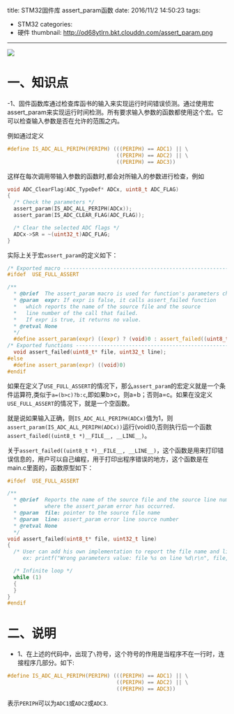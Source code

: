 title: STM32固件库 assert_param函数
date: 2016/11/2 14:50:23
tags:
- STM32
categories:
- 硬件
thumbnail: http://od68ytlrn.bkt.clouddn.com/assert_param.png
---


![](http://od68ytlrn.bkt.clouddn.com/assert_param.png)

# 一、知识点
-1、固件函数库通过检查库函书的输入来实现运行时间错误侦测。通过使用宏assert_param来实现运行时间检测。所有要求输入参数的函数都使用这个宏。它可以检查输入参数是否在允许的范围之内。

<!-- more -->

例如通过定义
```c
#define IS_ADC_ALL_PERIPH(PERIPH) (((PERIPH) == ADC1) || \
                                   ((PERIPH) == ADC2) || \
                                   ((PERIPH) == ADC3))
```
这样在每次调用带输入参数的函数时,都会对所输入的参数进行检查，例如
```c
void ADC_ClearFlag(ADC_TypeDef* ADCx, uint8_t ADC_FLAG)
{
  /* Check the parameters */
  assert_param(IS_ADC_ALL_PERIPH(ADCx));
  assert_param(IS_ADC_CLEAR_FLAG(ADC_FLAG));

  /* Clear the selected ADC flags */
  ADCx->SR = ~(uint32_t)ADC_FLAG;
}
```
实际上关于宏`assert_param`的定义如下：
```c
/* Exported macro ------------------------------------------------------------*/
#ifdef  USE_FULL_ASSERT

/**
  * @brief  The assert_param macro is used for function's parameters check.
  * @param  expr: If expr is false, it calls assert_failed function
  *   which reports the name of the source file and the source
  *   line number of the call that failed.
  *   If expr is true, it returns no value.
  * @retval None
  */
  #define assert_param(expr) ((expr) ? (void)0 : assert_failed((uint8_t *)__FILE__, __LINE__))
/* Exported functions ------------------------------------------------------- */
  void assert_failed(uint8_t* file, uint32_t line);
#else
  #define assert_param(expr) ((void)0)
#endif
```
如果在定义了`USE_FULL_ASSERT`的情况下，那么`assert_param`的宏定义就是一个条件运算符,类似于`a=(b>c)?b:c`,即如果b>c，则a=b；否则a=c。如果在没定义`USE_FULL_ASSERT`的情况下，就是一个空函数。

就是说如果输入正确，则`IS_ADC_ALL_PERIPH(ADCx)`值为1，则`assert_param(IS_ADC_ALL_PERIPH(ADCx))`运行(void)0,否则执行后一个函数`assert_failed((uint8_t *)__FILE__, __LINE__)`。

关于`assert_failed((uint8_t *)__FILE__, __LINE__)`，这个函数是用来打印错误信息的，用户可以自己编程，用于打印出程序错误的地方，这个函数是在main.c里面的，函数原型如下：
```c
#ifdef  USE_FULL_ASSERT

/**
  * @brief  Reports the name of the source file and the source line number
  *         where the assert_param error has occurred.
  * @param  file: pointer to the source file name
  * @param  line: assert_param error line source number
  * @retval None
  */
void assert_failed(uint8_t* file, uint32_t line)
{
  /* User can add his own implementation to report the file name and line number,
     ex: printf("Wrong parameters value: file %s on line %d\r\n", file, line) */

  /* Infinite loop */
  while (1)
  {
  }
}
#endif
```

# 二、说明
- 1、在上述的代码中，出现了`\`符号，这个符号的作用是当程序不在一行时，连接程序几部分。如下:
```c
#define IS_ADC_ALL_PERIPH(PERIPH) (((PERIPH) == ADC1) || \
                                   ((PERIPH) == ADC2) || \
                                   ((PERIPH) == ADC3))
```
表示`PERIPH`可以为`ADC1`或`ADC2`或`ADC3`.
